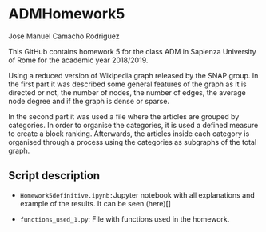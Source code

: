 # ADMHomework5
Jose Manuel Camacho Rodriguez

This GitHub contains homework 5 for the class ADM in Sapienza University of Rome for the academic year 2018/2019. 

Using a reduced version of Wikipedia graph released by the SNAP group. In the first part it was described some general features of the graph as it is directed or not, the number of nodes, the number of edges, the average node degree and if the graph is dense or sparse.

In the second part it was used a file where the articles are grouped by categories. In order to organise the categories, it is  used a defined measure to create a block ranking. Afterwards, the articles inside each category is organised through a process using the categories as subgraphs of the total graph.

## Script description

* `Homework5definitive.ipynb:`Jupyter notebook with all explanations and example of the results. It can be seen (here)[]

* `functions_used_1.py`: File with functions used in the homework.


